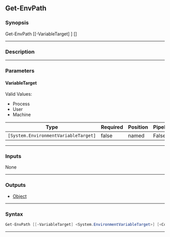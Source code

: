 Get-EnvPath
-----------
### Synopsis
Get-EnvPath [[-VariableTarget] <EnvironmentVariableTarget>] [<CommonParameters>]

---
### Description



---
### Parameters
#### **VariableTarget**


Valid Values:

* Process
* User
* Machine






|Type                                |Required|Position|PipelineInput|
|------------------------------------|--------|--------|-------------|
|`[System.EnvironmentVariableTarget]`|false   |named   |False        |



---
### Inputs
None

---
### Outputs
* [Object](https://learn.microsoft.com/en-us/dotnet/api/System.Object)




---
### Syntax
```PowerShell
Get-EnvPath [[-VariableTarget] <System.EnvironmentVariableTarget>] [<CommonParameters>]
```
---
